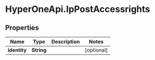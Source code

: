 # HyperOneApi.IpPostAccessrights

## Properties

Name | Type | Description | Notes
------------ | ------------- | ------------- | -------------
**identity** | **String** |  | [optional] 


